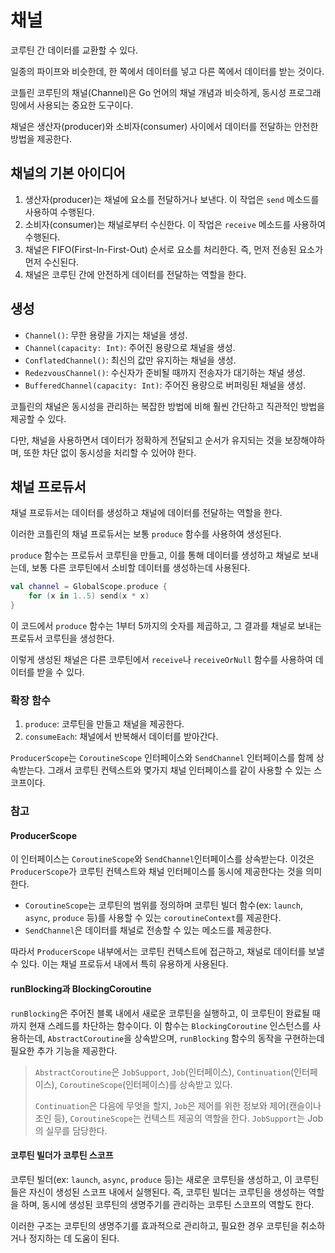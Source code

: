 # 채널

코루틴 간 데이터를 교환할 수 있다.

일종의 파이프와 비슷한데, 한 쪽에서 데이터를 넣고 다른 쪽에서 데이터를 받는 것이다.

코틀린 코루틴의 채널(Channel)은 Go 언어의 채널 개념과 비슷하게, 동시성 프로그래밍에서 사용되는 중요한 도구이다.

채널은 생산자(producer)와 소비자(consumer) 사이에서 데이터를 전달하는 안전한 방법을 제공한다.

## 채널의 기본 아이디어

1. 생산자(producer)는 채널에 요소를 전달하거나 보낸다. 이 작업은 `send` 메소드를 사용하여 수행된다.
2. 소비자(consumer)는 채널로부터 수신한다. 이 작업은 `receive` 메소드를 사용하여 수행된다.
3. 채널은 FIFO(First-In-First-Out) 순서로 요소를 처리한다. 즉, 먼저 전송된 요소가 먼저 수신된다.
4. 채널은 코루틴 간에 안전하게 데이터를 전달하는 역할을 한다.

## 생성

- `Channel()`: 무한 용량을 가지는 채널을 생성.
- `Channel(capacity: Int)`: 주어진 용량으로 채널을 생성.
- `ConflatedChannel()`: 최신의 값만 유지하는 채널을 생성.
- `RedezvousChannel()`: 수신자가 준비될 때까지 전송자가 대기하는 채널 생성.
- `BufferedChannel(capacity: Int)`: 주어진 용량으로 버퍼링된 채널을 생성.

코틀린의 채널은 동시성을 관리하는 복잡한 방법에 비해 훨씬 간단하고 직관적인 방법을 제공할 수 있다.

다만, 채널을 사용하면서 데이터가 정확하게 전달되고 순서가 유지되는 것을 보장해야하며, 또한 차단 없이 동시성을 처리할 수 있어야 한다.

## 채널 프로듀서

채널 프로듀서는 데이터를 생성하고 채널에 데이터를 전달하는 역할을 한다.

이러한 코틀린의 채널 프로듀서는 보통 `produce` 함수를 사용하여 생성된다.

`produce` 함수는 프로듀서 코루틴을 만들고, 이를 통해 데이터를 생성하고 채널로 보내는데, 보통 다른 코루틴에서 소비할 데이터를 생성하는데 사용된다.

```kotlin
val channel = GlobalScope.produce {
    for (x in 1..5) send(x * x)
}
```

이 코드에서 `produce` 함수는 1부터 5까지의 숫자를 제곱하고, 그 결과를 채널로 보내는 프로듀서 코루틴을 생성한다.

이렇게 생성된 채널은 다른 코루틴에서 `receive`나 `receiveOrNull` 함수를 사용하여 데이터를 받을 수 있다.

### 확장 함수

1. `produce`: 코루틴을 만들고 채널을 제공한다.
2. `consumeEach`: 채널에서 반복해서 데이터를 받아간다.

`ProducerScope`는 `CoroutineScope` 인터페이스와 `SendChannel` 인터페이스를 함께 상속받는다. 그래서 코루틴 컨텍스트와 몇가지 채널 인터페이스를 같이 사용할 수 있는 스코프이다.

### 참고

#### ProducerScope

이 인터페이스는 `CoroutineScope`와 `SendChannel`인터페이스를 상속받는다. 이것은 `ProducerScope`가 코루틴 컨텍스트와 채널 인터페이스를 동시에
제공한다는 것을 의미한다.

- `CoroutineScope`는 코루틴의 범위를 정의하며 코루틴 빌더 함수(ex: `launch`, `async`, `produce` 등)를 사용할 수 있는 `coroutineContext`를 제공한다.
- `SendChannel`은 데이터를 채널로 전송할 수 있는 메소드를 제공한다.

따라서 `ProducerScope` 내부에서는 코루틴 컨텍스트에 접근하고, 채널로 데이터를 보낼 수 있다.
이는 채널 프로듀서 내에서 특히 유용하게 사용된다.

#### runBlocking과 BlockingCoroutine

`runBlocking`은 주어진 블록 내에서 새로운 코루틴을 실행하고, 이 코루틴이 완료될 때까지 현재 스레드를 차단하는 함수이다.
이 함수는 `BlockingCoroutine` 인스턴스를 사용하는데, `AbstractCoroutine`을 상속받으며, `runBlocking` 함수의 동작을 구현하는데 필요한 추가 기능을 제공한다.

> `AbstractCoroutine`은 `JobSupport`, `Job`(인터페이스), `Continuation`(인터페이스), `CoroutineScope`(인터페이스)를 상속받고 있다.
>
> `Continuation`은 다음에 무엇을 할지, `Job`은 제어를 위한 정보와 제어(캔슬이나 조인 등), `CoroutineScope`는 컨텍스트 제공의 역할을 한다.
> `JobSupport`는 Job의 실무를 담당한다.

#### 코루틴 빌더가 코루틴 스코프

코루틴 빌더(ex: `launch`, `async`, `produce` 등)는 새로운 코루틴을 생성하고, 이 코루틴들은 자신이 생성된 스코프 내에서 실행된다. 즉, 코루틴 빌더는 코루틴을 생성하는 역할을 하며,
동시에 생성된 코루틴의 생명주기를 관리하는 코루틴 스코프의 역할도 한다.

이러한 구조는 코루틴의 생명주기를 효과적으로 관리하고, 필요한 경우 코루틴을 취소하거나 정지하는 데 도움이 된다.
